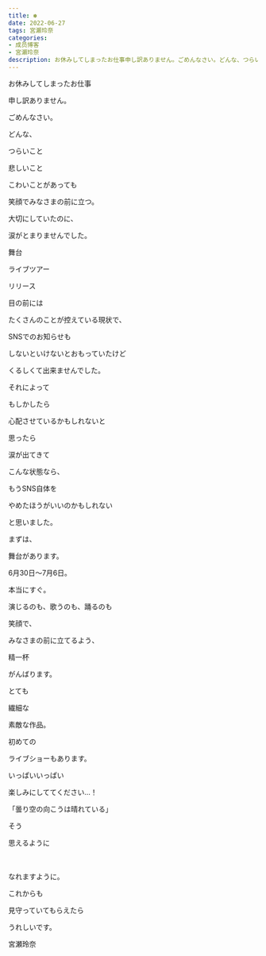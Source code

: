 ```yaml
---
title: ✽
date: 2022-06-27
tags: 宮瀬玲奈
categories: 
- 成员博客
- 宮瀬玲奈
description: お休みしてしまったお仕事申し訳ありません。ごめんなさい。どんな、つらいこと悲しいことこわいことがあっ...
---
```
















お休みしてしまったお仕事

申し訳ありません。


ごめんなさい。











































どんな、

















つらいこと






悲しいこと








こわいことがあっても





















笑顔でみなさまの前に立つ。















大切にしていたのに、


涙がとまりませんでした。


























舞台


ライブツアー


リリース










目の前には

たくさんのことが控えている現状で、




















SNSでのお知らせも

しないといけないとおもっていたけど


くるしくて出来ませんでした。















それによって





もしかしたら


心配させているかもしれないと

思ったら


涙が出てきて








こんな状態なら、

もうSNS自体を

やめたほうがいいのかもしれない


と思いました。






























































まずは、


舞台があります。




6月30日〜7月6日。















本当にすぐ。





























演じるのも、歌うのも、踊るのも










笑顔で、






みなさまの前に立てるよう、















精一杯

がんばります。






































とても

繊細な


素敵な作品。







初めての

ライブショーもあります。














いっぱいいっぱい


楽しみにしててください...！














































































































「曇り空の向こうは晴れている」













そう



思えるように



　



なれますように。































































これからも



見守っていてもらえたら

うれしいです。









宮瀬玲奈



